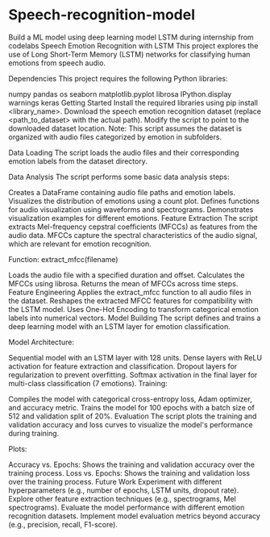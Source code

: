 # Speech-recognition-model
Build a ML model using deep learning model LSTM  during internship from codelabs
Speech Emotion Recognition with LSTM
This project explores the use of Long Short-Term Memory (LSTM) networks for classifying human emotions from speech audio.

Dependencies
This project requires the following Python libraries:

numpy
pandas
os
seaborn
matplotlib.pyplot
librosa
IPython.display
warnings
keras
Getting Started
Install the required libraries using pip install <library_name>.
Download the speech emotion recognition dataset (replace <path_to_dataset> with the actual path).
Modify the script to point to the downloaded dataset location.
Note: This script assumes the dataset is organized with audio files categorized by emotion in subfolders.

Data Loading
The script loads the audio files and their corresponding emotion labels from the dataset directory.

Data Analysis
The script performs some basic data analysis steps:

Creates a DataFrame containing audio file paths and emotion labels.
Visualizes the distribution of emotions using a count plot.
Defines functions for audio visualization using waveforms and spectrograms.
Demonstrates visualization examples for different emotions.
Feature Extraction
The script extracts Mel-frequency cepstral coefficients (MFCCs) as features from the audio data. MFCCs capture the spectral characteristics of the audio signal, which are relevant for emotion recognition.

Function: extract_mfcc(filename)

Loads the audio file with a specified duration and offset.
Calculates the MFCCs using librosa.
Returns the mean of MFCCs across time steps.
Feature Engineering
Applies the extract_mfcc function to all audio files in the dataset.
Reshapes the extracted MFCC features for compatibility with the LSTM model.
Uses One-Hot Encoding to transform categorical emotion labels into numerical vectors.
Model Building
The script defines and trains a deep learning model with an LSTM layer for emotion classification.

Model Architecture:

Sequential model with an LSTM layer with 128 units.
Dense layers with ReLU activation for feature extraction and classification.
Dropout layers for regularization to prevent overfitting.
Softmax activation in the final layer for multi-class classification (7 emotions).
Training:

Compiles the model with categorical cross-entropy loss, Adam optimizer, and accuracy metric.
Trains the model for 100 epochs with a batch size of 512 and validation split of 20%.
Evaluation
The script plots the training and validation accuracy and loss curves to visualize the model's performance during training.

Plots:

Accuracy vs. Epochs: Shows the training and validation accuracy over the training process.
Loss vs. Epochs: Shows the training and validation loss over the training process.
Future Work
Experiment with different hyperparameters (e.g., number of epochs, LSTM units, dropout rate).
Explore other feature extraction techniques (e.g., spectrograms, Mel spectrograms).
Evaluate the model performance with different emotion recognition datasets.
Implement model evaluation metrics beyond accuracy (e.g., precision, recall, F1-score).

